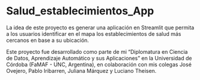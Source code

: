 # Salud_establecimientos_App
La idea de este proyecto es generar una aplicación en Streamlit que permita a los usuarios identificar en el mapa los establecimientos de salud más cercanos en base a su ubicación.

Este proyecto fue desarrollado como parte de mi “Diplomatura en Ciencia de Datos, Aprendizaje Automático y sus Aplicaciones” en la Universidad de Córdoba (FaMAF - UNC, Argentina), en colaboración con mis colegas José Ovejero, Pablo Iribarren, Juliana Márquez y Luciano Theisen.
